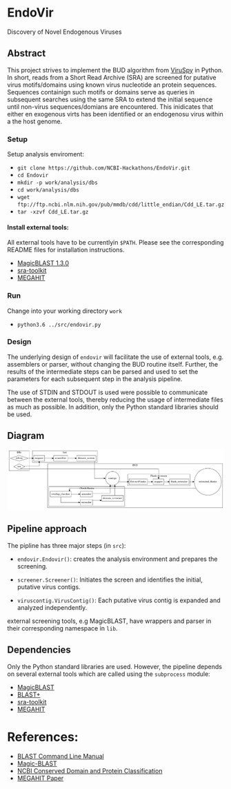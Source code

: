 # EndoVir
Discovery of Novel Endogenous Viruses

## Abstract
This project strives to  implement the BUD algorithm from
[ViruSpy](https://github.com/NCBI-Hackathons/ViruSpy)  in Python. In short,
reads from a Short Read Archive (SRA) are screened for putative virus
motifs/domains using known virus nucleotide an protein sequences. Sequences
containign such motifs or domains serve as queries in subsequent searches using
the same SRA to extend the initial sequence until non-virus sequences/domians are
encountered. This inidicates that either en exogenous virts has been identified
or an endogenosu virus within a the host genome.


### Setup
Setup analysis enviroment:
 - `git clone https://github.com/NCBI-Hackathons/EndoVir.git`
 - `cd Endovir`
 - `mkdir -p work/analysis/dbs`
 - `cd work/analysis/dbs`
 - `wget ftp://ftp.ncbi.nlm.nih.gov/pub/mmdb/cdd/little_endian/Cdd_LE.tar.gz`
 - `tar -xzvf Cdd_LE.tar.gz`

#### Install external tools:
All external tools have to be currentlyin `$PATH`. Please see the corresponding
README files for installation instructions.
  - [MagicBLAST 1.3.0](ftp://ftp.ncbi.nlm.nih.gov/blast/executables/magicblast)
  - [sra-toolkit](https://trace.ncbi.nlm.nih.gov/Traces/sra/sra.cgi?view=software)
  - [MEGAHIT](https://github.com/voutcn/megahit)

### Run
Change into your working directory `work`
 - `python3.6 ../src/endovir.py`

### Design
The underlying design of `endovir` will facilitate the use of external tools, e.g.
assemblers or parser, without changing the BUD routine itself. Further, the
results of the intermediate steps can be parsed and used to set the parameters
for each subsequent step in the analysis pipeline.

The use of  STDIN and STDOUT is used were  possible to communicate
between the external tools, thereby reducing the usage of intermediate files as
much as possible. In addition, only the Python standard libraries should be
used.

## Diagram
![Endovir diagram](doc/figs/workflow/workflow.small.png)
## Pipeline approach

The pipline has three major steps (in `src`):
- `endovir.Endovir()`: creates the analysis environment and prepares the
screening.

- `screener.Screener()`: Initiates the screen and identifies the initial,
putative virus contigs.

- `viruscontig.VirusContig()`: Each putative virus contig is expanded and
analyzed independently.

external screening tools, e.g MagicBLAST, have wrappers and parser in their
corresponding namespace in `lib`.

## Dependencies
Only the Python standard  libraries are used. However, the pipeline depends on
several external tools which are called using the `subprocess` module:

- [MagicBLAST](ftp://ftp.ncbi.nlm.nih.gov/blast/executables/magicblast)
- [BLAST+](ftp://ftp.ncbi.nlm.nih.gov/blast/executables/blast+/LATEST)
- [sra-toolkit](https://trace.ncbi.nlm.nih.gov/Traces/sra/sra.cgi?view=software)
- [MEGAHIT](https://github.com/voutcn/megahit)


# References:
 - [BLAST Command Line Manual](https://www.ncbi.nlm.nih.gov/books/NBK279690/)
 - [Magic-BLAST](https://github.com/boratyng/magicblast)
 - [NCBI Conserved Domain and Protein Classification](https://www.ncbi.nlm.nih.gov/Structure/cdd/cdd_help.shtml)
 - [MEGAHIT Paper](https://www.ncbi.nlm.nih.gov/pubmed/25609793)
